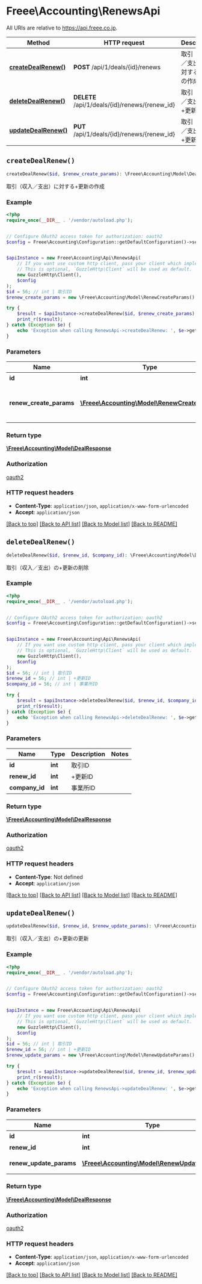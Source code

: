 # Freee\Accounting\RenewsApi

All URIs are relative to https://api.freee.co.jp.

Method | HTTP request | Description
------------- | ------------- | -------------
[**createDealRenew()**](RenewsApi.md#createDealRenew) | **POST** /api/1/deals/{id}/renews | 取引（収入／支出）に対する+更新の作成
[**deleteDealRenew()**](RenewsApi.md#deleteDealRenew) | **DELETE** /api/1/deals/{id}/renews/{renew_id} | 取引（収入／支出）の+更新の削除
[**updateDealRenew()**](RenewsApi.md#updateDealRenew) | **PUT** /api/1/deals/{id}/renews/{renew_id} | 取引（収入／支出）の+更新の更新


## `createDealRenew()`

```php
createDealRenew($id, $renew_create_params): \Freee\Accounting\Model\DealResponse
```

取引（収入／支出）に対する+更新の作成



### Example

```php
<?php
require_once(__DIR__ . '/vendor/autoload.php');


// Configure OAuth2 access token for authorization: oauth2
$config = Freee\Accounting\Configuration::getDefaultConfiguration()->setAccessToken('YOUR_ACCESS_TOKEN');


$apiInstance = new Freee\Accounting\Api\RenewsApi(
    // If you want use custom http client, pass your client which implements `GuzzleHttp\ClientInterface`.
    // This is optional, `GuzzleHttp\Client` will be used as default.
    new GuzzleHttp\Client(),
    $config
);
$id = 56; // int | 取引ID
$renew_create_params = new \Freee\Accounting\Model\RenewCreateParams(); // \Freee\Accounting\Model\RenewCreateParams | 取引（収入／支出）に対する+更新の情報

try {
    $result = $apiInstance->createDealRenew($id, $renew_create_params);
    print_r($result);
} catch (Exception $e) {
    echo 'Exception when calling RenewsApi->createDealRenew: ', $e->getMessage(), PHP_EOL;
}
```

### Parameters

Name | Type | Description  | Notes
------------- | ------------- | ------------- | -------------
 **id** | **int**| 取引ID |
 **renew_create_params** | [**\Freee\Accounting\Model\RenewCreateParams**](../Model/RenewCreateParams.md)| 取引（収入／支出）に対する+更新の情報 |

### Return type

[**\Freee\Accounting\Model\DealResponse**](../Model/DealResponse.md)

### Authorization

[oauth2](../../README.md#oauth2)

### HTTP request headers

- **Content-Type**: `application/json`, `application/x-www-form-urlencoded`
- **Accept**: `application/json`

[[Back to top]](#) [[Back to API list]](../../README.md#endpoints)
[[Back to Model list]](../../README.md#models)
[[Back to README]](../../README.md)

## `deleteDealRenew()`

```php
deleteDealRenew($id, $renew_id, $company_id): \Freee\Accounting\Model\DealResponse
```

取引（収入／支出）の+更新の削除



### Example

```php
<?php
require_once(__DIR__ . '/vendor/autoload.php');


// Configure OAuth2 access token for authorization: oauth2
$config = Freee\Accounting\Configuration::getDefaultConfiguration()->setAccessToken('YOUR_ACCESS_TOKEN');


$apiInstance = new Freee\Accounting\Api\RenewsApi(
    // If you want use custom http client, pass your client which implements `GuzzleHttp\ClientInterface`.
    // This is optional, `GuzzleHttp\Client` will be used as default.
    new GuzzleHttp\Client(),
    $config
);
$id = 56; // int | 取引ID
$renew_id = 56; // int | +更新ID
$company_id = 56; // int | 事業所ID

try {
    $result = $apiInstance->deleteDealRenew($id, $renew_id, $company_id);
    print_r($result);
} catch (Exception $e) {
    echo 'Exception when calling RenewsApi->deleteDealRenew: ', $e->getMessage(), PHP_EOL;
}
```

### Parameters

Name | Type | Description  | Notes
------------- | ------------- | ------------- | -------------
 **id** | **int**| 取引ID |
 **renew_id** | **int**| +更新ID |
 **company_id** | **int**| 事業所ID |

### Return type

[**\Freee\Accounting\Model\DealResponse**](../Model/DealResponse.md)

### Authorization

[oauth2](../../README.md#oauth2)

### HTTP request headers

- **Content-Type**: Not defined
- **Accept**: `application/json`

[[Back to top]](#) [[Back to API list]](../../README.md#endpoints)
[[Back to Model list]](../../README.md#models)
[[Back to README]](../../README.md)

## `updateDealRenew()`

```php
updateDealRenew($id, $renew_id, $renew_update_params): \Freee\Accounting\Model\DealResponse
```

取引（収入／支出）の+更新の更新



### Example

```php
<?php
require_once(__DIR__ . '/vendor/autoload.php');


// Configure OAuth2 access token for authorization: oauth2
$config = Freee\Accounting\Configuration::getDefaultConfiguration()->setAccessToken('YOUR_ACCESS_TOKEN');


$apiInstance = new Freee\Accounting\Api\RenewsApi(
    // If you want use custom http client, pass your client which implements `GuzzleHttp\ClientInterface`.
    // This is optional, `GuzzleHttp\Client` will be used as default.
    new GuzzleHttp\Client(),
    $config
);
$id = 56; // int | 取引ID
$renew_id = 56; // int | +更新ID
$renew_update_params = new \Freee\Accounting\Model\RenewUpdateParams(); // \Freee\Accounting\Model\RenewUpdateParams | +更新の更新情報

try {
    $result = $apiInstance->updateDealRenew($id, $renew_id, $renew_update_params);
    print_r($result);
} catch (Exception $e) {
    echo 'Exception when calling RenewsApi->updateDealRenew: ', $e->getMessage(), PHP_EOL;
}
```

### Parameters

Name | Type | Description  | Notes
------------- | ------------- | ------------- | -------------
 **id** | **int**| 取引ID |
 **renew_id** | **int**| +更新ID |
 **renew_update_params** | [**\Freee\Accounting\Model\RenewUpdateParams**](../Model/RenewUpdateParams.md)| +更新の更新情報 |

### Return type

[**\Freee\Accounting\Model\DealResponse**](../Model/DealResponse.md)

### Authorization

[oauth2](../../README.md#oauth2)

### HTTP request headers

- **Content-Type**: `application/json`, `application/x-www-form-urlencoded`
- **Accept**: `application/json`

[[Back to top]](#) [[Back to API list]](../../README.md#endpoints)
[[Back to Model list]](../../README.md#models)
[[Back to README]](../../README.md)
